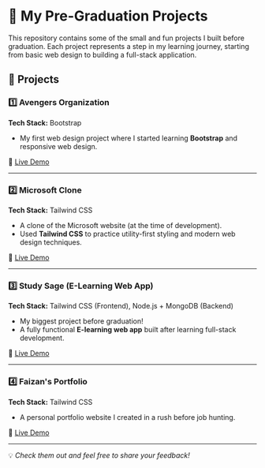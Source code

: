 # 🚀 My Pre-Graduation Projects 

This repository contains some of the small and fun projects I built before graduation. Each project represents a step in my learning journey, starting from basic web design to building a full-stack application.  

## 📌 Projects  

### 1️⃣ Avengers Organization  
**Tech Stack:** Bootstrap  
- My first web design project where I started learning **Bootstrap** and responsive web design.  

🔗 [Live Demo](https://avengers-organisation.onrender.com)  

---  

### 2️⃣ Microsoft Clone  
**Tech Stack:** Tailwind CSS  
- A clone of the Microsoft website (at the time of development).  
- Used **Tailwind CSS** to practice utility-first styling and modern web design techniques.  

🔗 [Live Demo](https://microsoft-clone-ezks.onrender.com)  

---  

### 3️⃣ Study Sage (E-Learning Web App)  
**Tech Stack:** Tailwind CSS (Frontend), Node.js + MongoDB (Backend)  
- My biggest project before graduation!  
- A fully functional **E-learning web app** built after learning full-stack development.  

🔗 [Live Demo](https://study-sage.onrender.com)  

---  

### 4️⃣ Faizan's Portfolio  
**Tech Stack:** Tailwind CSS  
- A personal portfolio website I created in a rush before job hunting.  

🔗 [Live Demo](https://faizans-portfolio-v3iq.onrender.com)  

---  

💡 *Check them out and feel free to share your feedback!*  
